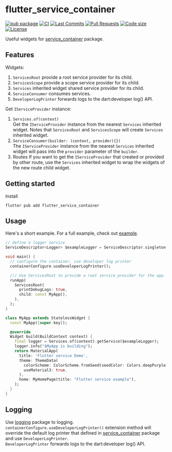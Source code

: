<!--
This README describes the package. If you publish this package to pub.dev,
this README's contents appear on the landing page for your package.

For information about how to write a good package README, see the guide for
[writing package pages](https://dart.dev/tools/pub/writing-package-pages).

For general information about developing packages, see the Dart guide for
[creating packages](https://dart.dev/guides/libraries/create-packages)
and the Flutter guide for
[developing packages and plugins](https://flutter.dev/to/develop-packages).
-->

# flutter_service_container

[![pub package](https://img.shields.io/pub/v/flutter_service_container?logo=dart&logoColor=00b9fc)](https://pub.dev/packages/flutter_service_container)
[![CI](https://img.shields.io/github/actions/workflow/status/codelovercc/flutter_service_container/flutter.yml?branch=main&logo=github-actions&logoColor=white)](https://github.com/codelovercc/flutter_service_container/actions)
[![Last Commits](https://img.shields.io/github/last-commit/codelovercc/flutter_service_container?logo=git&logoColor=white)](https://github.com/codelovercc/flutter_service_container/commits/main)
[![Pull Requests](https://img.shields.io/github/issues-pr/codelovercc/flutter_service_container?logo=github&logoColor=white)](https://github.com/codelovercc/flutter_service_container/pulls)
[![Code size](https://img.shields.io/github/languages/code-size/codelovercc/flutter_service_container?logo=github&logoColor=white)](https://github.com/codelovercc/flutter_service_container)
[![License](https://img.shields.io/github/license/codelovercc/flutter_service_container?logo=open-source-initiative&logoColor=green)](https://github.com/codelovercc/flutter_service_container/blob/main/LICENSE)

Useful widgets for [service_container](https://pub.dev/packages/service_container) package.

## Features

Widgets:

1. `ServicesRoot` provide a root service provider for its child.
2. `ServicesScope` provide a scope service provider for its child.
3. `Services` inherited widget shared service provider for its child.
4. `ServiceConsumer` consumes services.
5. `DeveloperLogPrinter` forwards logs to the dart:developer log() API.

Get `IServiceProvider` instance:

1. `Services.of(context)`  
   Get the `IServiceProvider` instance from the nearest `Services` inherited widget. Notes
   that `ServicesRoot` and `ServicesScope` will create `Services` inherited widget.
2. `ServiceConsumer(builder: (context, provider){})`  
   The `IServiceProvider` instance from the nearest `Services` inherited widget will pass into the
   `provider` parameter of the `builder`.
3. Routes
   If you want to get the `IServiceProvider` that created or provided by other route, use the
   `Services` inherited widget to wrap the widgets of the new route child widget.

## Getting started

Install

```shell
flutter pub add flutter_service_container
```

## Usage

Here's a short example. For a full example, check out [example](example).

```dart
// define a logger service
ServiceDescriptor<Logger> $exampleLogger = ServiceDescriptor.singleton((p) => Logger("Example"));

void main() {
  // configure the container, use developer log printer
  containerConfigure.useDeveloperLogPrinter();

  /// Use ServicesRoot to provide a root service provider for the app.
  runApp(
    ServicesRoot(
      printDebugLogs: true,
      child: const MyApp(),
    ),
  );
}

class MyApp extends StatelessWidget {
  const MyApp({super.key});

  @override
  Widget build(BuildContext context) {
    final logger = Services.of(context).getService($exampleLogger);
    logger.info("$MyApp is building");
    return MaterialApp(
      title: 'Flutter service Demo',
      theme: ThemeData(
        colorScheme: ColorScheme.fromSeed(seedColor: Colors.deepPurple),
        useMaterial3: true,
      ),
      home: MyHomePage(title: "Flutter service example"),
    );
  }
}
```

## Logging

Use [logging](https://pub.dev/packages/logging) package to logging.  
`containerConfigure.useDeveloperLogPrinter()` extension method will override the default log
printer that defined in [service_container](https://pub.dev/packages/service_container) package and
use `DeveloperLogPrinter`.   
`DeveloperLogPrinter` forwards logs to the dart:developer log() API.
